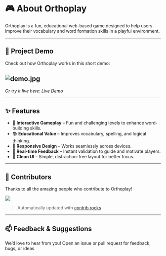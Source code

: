 # 🎮 About Orthoplay

Orthoplay is a fun, educational web-based game designed to help users improve their vocabulary and word formation skills in a playful environment.

---

## 🔗 Project Demo

Check out how Orthoplay works in this short demo:

![demo.jpg](./frontend/public/demo.**jpg**)
---
*Or try it live here: [Live Demo](https://your-live-link-if-available.com)*

---

## ✨ Features

* 🎯 **Interactive Gameplay** – Fun and challenging levels to enhance word-building skills.
* 📚 **Educational Value** – Improves vocabulary, spelling, and logical thinking.
* 📱 **Responsive Design** – Works seamlessly across devices.
* 🧠 **Real-time Feedback** – Instant validation to guide and motivate players.
* 🎨 **Clean UI** – Simple, distraction-free layout for better focus.

---

## 👥 Contributors

Thanks to all the amazing people who contribute to Orthoplay!

<p align="left">
  <a href="https://github.com/whyvineet/orthoplay/graphs/contributors">
    <img src="https://contrib.rocks/image?repo=whyvineet/orthoplay" />
  </a>
</p>

> Automatically updated with [contrib.rocks](https://contrib.rocks)

---

## 📫 Feedback & Suggestions

We’d love to hear from you!
Open an issue or pull request for feedback, bugs, or ideas.